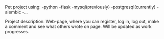 Pet project using:
-python
-flask
-mysql(previously)
-postgresql(currently)
-alembic
-...

Project description:
Web-page, where you can register, log in, log out, make a comment and see what others wrote on page.
Will be updated as work progresses.
